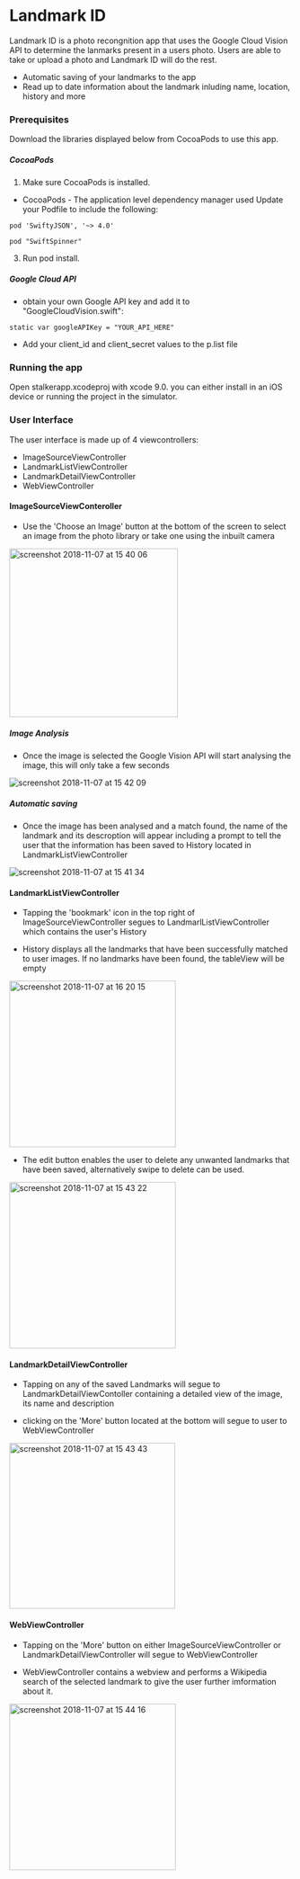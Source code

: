 # Landmark ID

Landmark ID is a photo recongnition app that uses the Google Cloud Vision API to determine the lanmarks present in a users photo.  Users are able to take or upload a photo and Landmark ID will do the rest.

- Automatic saving of your landmarks to the app
- Read up to date information about the landmark inluding name, location, history and more

### Prerequisites

Download the libraries displayed below from CocoaPods to use this app.

##### CocoaPods

1. Make sure CocoaPods is installed.
- CocoaPods - The application level dependency manager used
Update your Podfile to include the following:


`pod 'SwiftyJSON', '~> 4.0'`

`pod "SwiftSpinner"`

3. Run pod install.

##### Google Cloud API

- obtain your own Google API key and add it to "GoogleCloudVision.swift":

`static var googleAPIKey = "YOUR_API_HERE"`

- Add your client_id and client_secret values to the p.list file

### Running the app

Open stalkerapp.xcodeproj with xcode 9.0. you can either install in an iOS device or running the project in the simulator.

### User Interface

The user interface is made up of 4 viewcontrollers:

- ImageSourceViewController
- LandmarkListViewController
- LandmarkDetailViewController
- WebViewController

#### ImageSourceViewConteroller

- Use the 'Choose an Image' button at the bottom of the screen to select an image from the photo library or take one using the inbuilt camera

<img width="300" alt="screenshot 2018-11-07 at 15 40 06" src="https://user-images.githubusercontent.com/28652344/48142842-7c700f00-e2a5-11e8-8ba8-1cac99002935.png">

##### Image Analysis

- Once the image is selected the Google Vision API will start analysing the image, this will only take a few seconds

![screenshot 2018-11-07 at 15 42 09](https://user-images.githubusercontent.com/28652344/48143300-631b9280-e2a6-11e8-8ae0-c3c214de5f7f.jpeg)

##### Automatic saving

- Once the image has been analysed and a match found, the name of the landmark and its descroption will appear including a prompt to tell the user that the information has been saved to History located in LandmarkListViewController

![screenshot 2018-11-07 at 15 41 34](https://user-images.githubusercontent.com/28652344/48143485-cc030a80-e2a6-11e8-8d74-63ceb8e6bf09.jpeg)

#### LandmarkListViewController

- Tapping the 'bookmark' icon in the top right of ImageSourceViewController segues to LandmarlListViewController which contains the user's History

- History displays all the landmarks that have been successfully matched to user images.  If no landmarks have been found, the tableView will be empty

<img width="296" alt="screenshot 2018-11-07 at 16 20 15" src="https://user-images.githubusercontent.com/28652344/48144624-23a27580-e2a9-11e8-9102-a88752657bf4.png">

- The edit button enables the user to delete any unwanted landmarks that have been saved, alternatively swipe to delete can be used.

<img width="296" alt="screenshot 2018-11-07 at 15 43 22" src="https://user-images.githubusercontent.com/28652344/48142840-7bd77880-e2a5-11e8-9fc4-0b7af5405566.png">

#### LandmarkDetailViewController

- Tapping on any of the saved Landmarks will segue to LandmarkDetailViewContoller containing a detailed view of the image, its name and description

- clicking on the 'More' button located at the bottom will segue to user to WebViewController

<img width="295" alt="screenshot 2018-11-07 at 15 43 43" src="https://user-images.githubusercontent.com/28652344/48142839-7bd77880-e2a5-11e8-8bc0-19a4891f73fa.png">

#### WebViewController

- Tapping on the 'More' button on either ImageSourceViewController or LandmarkDetailViewController will segue to WebViewController

- WebViewController contains a webview and performs a Wikipedia search of the selected landmark to give the user further imformation about it.

<img width="296" alt="screenshot 2018-11-07 at 15 44 16" src="https://user-images.githubusercontent.com/28652344/48142837-7bd77880-e2a5-11e8-9587-68ffed9cbc8c.png">






